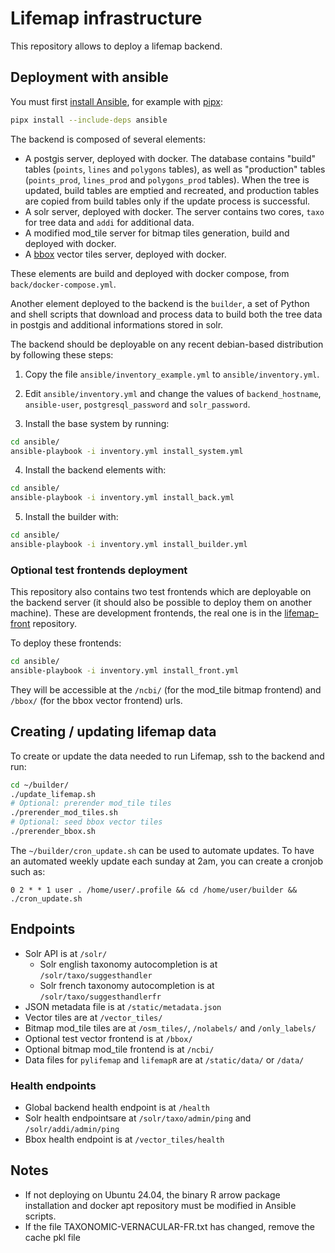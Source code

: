 # Lifemap infrastructure

This repository allows to deploy a lifemap backend.

## Deployment with ansible

You must first [install Ansible](https://docs.ansible.com/ansible/latest/installation_guide/intro_installation.html), for example with [pipx](https://pipx.pypa.io/latest/installation/):

```sh
pipx install --include-deps ansible
```

The backend is composed of several elements:

-   A postgis server, deployed with docker. The database contains "build" tables (`points`, `lines` and `polygons` tables), as well as "production" tables (`points_prod`, `lines_prod` and `polygons_prod` tables). When the tree is updated, build tables are emptied and recreated, and production tables are copied from build tables only if the update process is successful.
-   A solr server, deployed with docker. The server contains two cores, `taxo` for tree data and `addi` for additional data.
-   A modified mod_tile server for bitmap tiles generation, build and deployed with docker.
-   A [bbox](https://www.bbox.earth/index.html) vector tiles server, deployed with docker.

These elements are build and deployed with docker compose, from `back/docker-compose.yml`.

Another element deployed to the backend is the `builder`, a set of Python and shell scripts that download and process data to build both the tree data in postgis and additional informations stored in solr.

The backend should be deployable on any recent debian-based distribution by following these steps:

1. Copy the file `ansible/inventory_example.yml` to `ansible/inventory.yml`.

2. Edit `ansible/inventory.yml` and change the values of `backend_hostname`, `ansible-user`, `postgresql_password` and `solr_password`.

3. Install the base system by running:

```sh
cd ansible/
ansible-playbook -i inventory.yml install_system.yml
```

4. Install the backend elements with:

```sh
cd ansible/
ansible-playbook -i inventory.yml install_back.yml
```

5. Install the builder with:

```sh
cd ansible/
ansible-playbook -i inventory.yml install_builder.yml
```

### Optional test frontends deployment

This repository also contains two test frontends which are deployable on the backend server (it should also be possible to deploy them on another machine). These are development frontends, the real one is in the [lifemap-front](https://github.com/Lifemap-ToL/lifemap-front) repository.

To deploy these frontends:

```sh
cd ansible/
ansible-playbook -i inventory.yml install_front.yml
```

They will be accessible at the `/ncbi/` (for the mod_tile bitmap frontend) and `/bbox/` (for the bbox vector frontend) urls.

## Creating / updating lifemap data

To create or update the data needed to run Lifemap, ssh to the backend and run:

```sh
cd ~/builder/
./update_lifemap.sh
# Optional: prerender mod_tile tiles
./prerender_mod_tiles.sh
# Optional: seed bbox vector tiles
./prerender_bbox.sh
```

The `~/builder/cron_update.sh` can be used to automate updates. To have an automated weekly update each sunday at 2am, you can create a cronjob such as:

```
0 2 * * 1 user . /home/user/.profile && cd /home/user/builder && ./cron_update.sh
```

## Endpoints

-   Solr API is at `/solr/`
    -   Solr english taxonomy autocompletion is at `/solr/taxo/suggesthandler`
    -   Solr french taxonomy autocompletion is at `/solr/taxo/suggesthandlerfr`
-   JSON metadata file is at `/static/metadata.json`
-   Vector tiles are at `/vector_tiles/`
-   Bitmap mod_tile tiles are at `/osm_tiles/`, `/nolabels/` and `/only_labels/`
-   Optional test vector frontend is at `/bbox/`
-   Optional bitmap mod_tile frontend is at `/ncbi/`
-   Data files for `pylifemap` and `lifemapR` are at `/static/data/` or `/data/`

### Health endpoints

-   Global backend health endpoint is at `/health`
-   Solr health endpointsare at `/solr/taxo/admin/ping` and `/solr/addi/admin/ping`
-   Bbox health endpoint is at `/vector_tiles/health`

## Notes

-   If not deploying on Ubuntu 24.04, the binary R arrow package installation and docker apt repository must be modified in Ansible scripts.
-   If the file TAXONOMIC-VERNACULAR-FR.txt has changed, remove the cache pkl file
